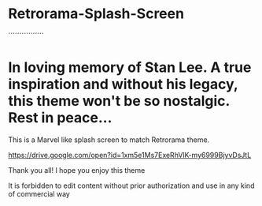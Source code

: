 # Retrorama-Splash-Screen
´´´´´´´´´´´´´´´´
# In loving memory of Stan Lee. A true inspiration and without his legacy, this theme won't be so nostalgic. Rest in peace...

This is a Marvel like splash screen to match Retrorama theme.

https://drive.google.com/open?id=1xm5e1Ms7ExeRhVlK-my6999BjyvDsJtL

Thank you all! I hope you enjoy this theme


It is forbidden to edit content without prior authorization and use in any kind of commercial way
